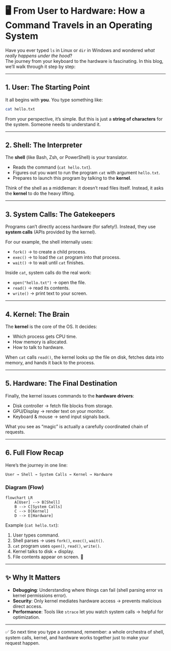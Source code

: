 # 🖥️ From User to Hardware: How a Command Travels in an Operating System  

Have you ever typed `ls` in Linux or `dir` in Windows and wondered *what really happens under the hood*?  
The journey from your keyboard to the hardware is fascinating. In this blog, we’ll walk through it step by step:  

---

## 1. User: The Starting Point  
It all begins with **you**. You type something like:  
```bash
cat hello.txt
```  
From your perspective, it’s simple. But this is just a **string of characters** for the system. Someone needs to understand it.  

---

## 2. Shell: The Interpreter  
The **shell** (like Bash, Zsh, or PowerShell) is your translator.  

- Reads the command (`cat hello.txt`).  
- Figures out you want to run the program `cat` with argument `hello.txt`.  
- Prepares to launch this program by talking to the **kernel**.  

Think of the shell as a middleman: it doesn’t read files itself. Instead, it asks the **kernel** to do the heavy lifting.  

---

## 3. System Calls: The Gatekeepers  
Programs can’t directly access hardware (for safety!). Instead, they use **system calls** (APIs provided by the kernel).  

For our example, the shell internally uses:  
- `fork()` → to create a child process.  
- `exec()` → to load the `cat` program into that process.  
- `wait()` → to wait until `cat` finishes.  

Inside `cat`, system calls do the real work:  
- `open("hello.txt")` → open the file.  
- `read()` → read its contents.  
- `write()` → print text to your screen.  

---

## 4. Kernel: The Brain  
The **kernel** is the core of the OS. It decides:  
- Which process gets CPU time.  
- How memory is allocated.  
- How to talk to hardware.  

When `cat` calls `read()`, the kernel looks up the file on disk, fetches data into memory, and hands it back to the process.  

---

## 5. Hardware: The Final Destination  
Finally, the kernel issues commands to the **hardware drivers**:  
- Disk controller → fetch file blocks from storage.  
- GPU/Display → render text on your monitor.  
- Keyboard & mouse → send input signals back.  

What you see as “magic” is actually a carefully coordinated chain of requests.  

---

## 6. Full Flow Recap  
Here’s the journey in one line:  

```
User → Shell → System Calls → Kernel → Hardware
```

### Diagram (Flow)  

```mermaid
flowchart LR
    A[User] --> B[Shell]
    B --> C[System Calls]
    C --> D[Kernel]
    D --> E[Hardware]
```

Example (`cat hello.txt`):  
1. User types command.  
2. Shell parses → uses `fork()`, `exec()`, `wait()`.  
3. `cat` program uses `open()`, `read()`, `write()`.  
4. Kernel talks to disk + display.  
5. File contents appear on screen. 🎉  

---

## ✨ Why It Matters  
- **Debugging**: Understanding where things can fail (shell parsing error vs kernel permissions error).  
- **Security**: Only kernel mediates hardware access → prevents malicious direct access.  
- **Performance**: Tools like `strace` let you watch system calls → helpful for optimization.  

---

✅ So next time you type a command, remember: a whole orchestra of shell, system calls, kernel, and hardware works together just to make your request happen.  
